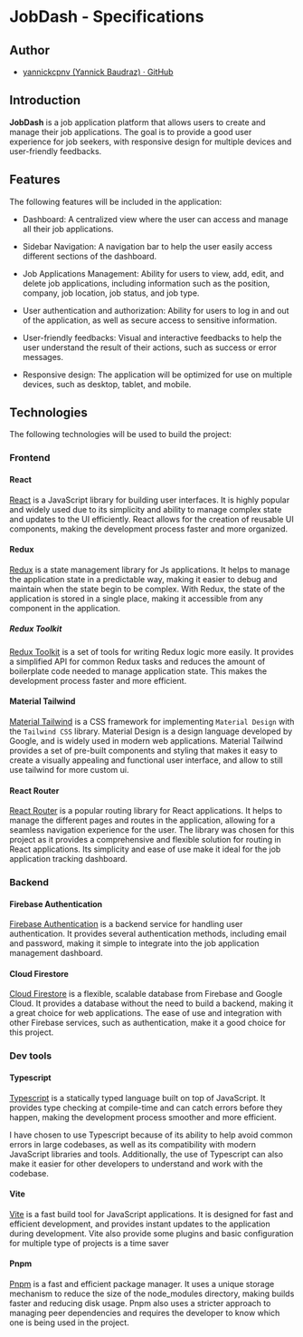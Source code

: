 # JobDash - Specifications

## Author

- [yannickcpnv (Yannick Baudraz) · GitHub](https://github.com/yannickcpnv)

## Introduction

**JobDash** is a job application platform that allows users to create and manage their job
applications. The goal is to provide a good user experience for job seekers, with responsive design
for multiple devices and user-friendly feedbacks.

## Features

The following features will be included in the application:

- Dashboard: A centralized view where the user can access and manage all their job applications.

- Sidebar Navigation: A navigation bar to help the user easily access different sections of the
  dashboard.

- Job Applications Management: Ability for users to view, add, edit, and delete job applications,
  including information such as the position, company, job location, job status, and job type.

- User authentication and authorization: Ability for users to log in and out of the application, as
  well as secure access to sensitive information.

- User-friendly feedbacks: Visual and interactive feedbacks to help the user understand the result
  of their actions, such as success or error messages.

- Responsive design: The application will be optimized for use on multiple devices, such as desktop,
  tablet, and mobile.

## Technologies

The following technologies will be used to build the project:

### Frontend

#### React

[React](https://fr.reactjs.org/) is a JavaScript library for building user interfaces. It is highly
popular and widely used due to its simplicity and ability to manage complex state and updates to the
UI efficiently. React allows for the creation of reusable UI components, making the development
process faster and more organized.

#### Redux

[Redux](https://redux.js.org/) is a state management library for Js applications. It helps to manage
the application state in a predictable way, making it easier to debug and maintain when the state
begin to be complex. With Redux, the state of the application is stored in a single place, making it
accessible from any component in the application.

##### Redux Toolkit

[Redux Toolkit](https://redux-toolkit.js.org/) is a set of tools for writing Redux logic more
easily. It provides a simplified API for common Redux tasks and reduces the amount of boilerplate
code needed to manage application state. This makes the development process faster and more
efficient.

#### Material Tailwind

[Material Tailwind](https://www.material-tailwind.com/) is a CSS framework for
implementing `Material Design` with the `Tailwind CSS` library. Material Design is a design language
developed by Google, and is widely used in modern web applications. Material Tailwind provides a set
of pre-built components and styling that makes it easy to create a visually appealing and functional
user interface, and allow to still use tailwind for more custom ui.

#### React Router

[React Router](https://reactrouter.com) is a popular routing library for React applications. It
helps to manage the different pages and routes in the application, allowing for a seamless
navigation experience for the user. The library was chosen for this project as it provides a
comprehensive and flexible solution for routing in React applications. Its simplicity and ease of
use make it ideal for the job application tracking dashboard.

### Backend

#### Firebase Authentication

[Firebase Authentication](https://firebase.google.com/products/auth) is a backend service for
handling user authentication. It provides several authentication methods, including email and
password, making it simple to integrate into the job application management dashboard.

#### Cloud Firestore

[Cloud Firestore](https://firebase.google.com/products/firestore) is a flexible, scalable database
from Firebase and Google Cloud. It provides a database without the need to build a backend, making
it a great choice for web applications. The ease of use and integration with other Firebase
services, such as authentication, make it a good choice for this project.

### Dev tools

#### Typescript

[Typescript](https://www.typescriptlang.org/) is a statically typed language built on top of
JavaScript. It provides type checking at compile-time and can catch errors before they happen,
making the development process smoother and more efficient.

I have chosen to use Typescript because of its ability to help avoid common errors in large
codebases, as well as its compatibility with modern JavaScript libraries and tools. Additionally,
the use of Typescript can also make it easier for other developers to understand and work with the
codebase.

#### Vite

[Vite](https://vitejs.dev/) is a fast build tool for JavaScript applications. It is designed for
fast and efficient development, and provides instant updates to the application during development.
Vite also provide some plugins and basic configuration for multiple type of projects is a time saver

#### Pnpm

[Pnpm](https://pnpm.io/fr/) is a fast and efficient package manager. It uses a unique storage
mechanism to reduce the size of the node_modules directory, making builds faster and reducing disk
usage. Pnpm also uses a stricter approach to managing peer dependencies and requires the developer
to know which one is being used in the project.


